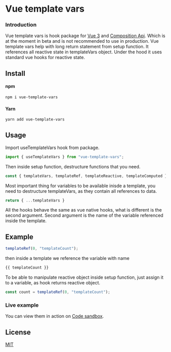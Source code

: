 # Vue template vars

### Introduction

Vue template vars is hook package for [Vue 3](http://vuejs.org/) and [Composition Api](https://composition-api.vuejs.org). Which is at the moment in beta and is not recommended to use in production. Vue template vars help with long return statement from setup function. It references all reactive state in templateVars object. Under the hood it uses standard vue hooks for reactive state.

## Install

#### npm
``` bash
npm i vue-template-vars
```
#### Yarn
``` bash
yarn add vue-template-vars
```

## Usage

Import useTemplateVars hook from package.

``` javascript
import { useTemplateVars } from "vue-template-vars";
```

Then inside setup function, destructure functions that you need.

``` javascript
const { templateVars, templateRef, templateReactive, templateComputed } = useTemplateVars();
```

Most important thing for variables to be available inisde a template, you need to destructure templateVars, as they contain all references to data.

``` javascript
return { ...templateVars }
```

All the hooks behave the same as vue native hooks, what is different is the second argument. Second argument is the name of the variable referenced inside the template.

## Example

```javascript
templateRef(0, "templateCount");
```

then inside a template we reference the variable with name

``` javascript
{{ templateCount }}
```

To be able to manipulate reactive object inside setup function, just assign it to a variable, as hook returns reactive object.

```javascript
const count = templateRef(0, "templateCount");
```
### Live example
You can view them in action on [Code sandbox](https://codesandbox.io/s/vue-template-vars-example-7m9xe?file=/src/App.vue).

## License

[MIT](http://opensource.org/licenses/MIT)
